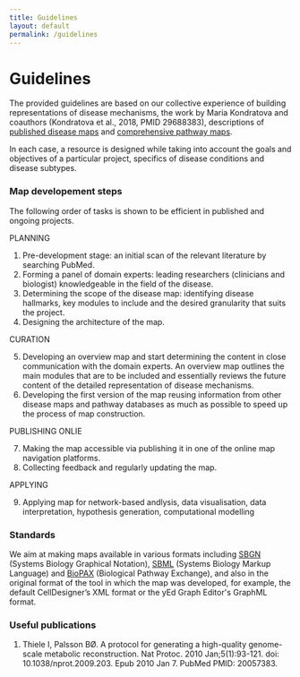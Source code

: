 ```yaml
---
title: Guidelines
layout: default
permalink: /guidelines
---
```


# Guidelines

The provided guidelines are based on our collective experience of building representations of disease mechanisms, the work by Maria Kondratova and coauthors (Kondratova et al., 2018, PMID 29688383), descriptions of [published disease maps]([publications](/publications#disease-maps)) and [comprehensive pathway maps](/publications#comprehensive-pathway-maps).  

In each case, a resource is designed while taking into account the goals and objectives of a particular project, specifics of disease conditions and disease subtypes.  


### Map developement steps

The following order of tasks is shown to be efficient in published and ongoing projects.  

PLANNING

1. Pre-development stage: an initial scan of the relevant literature by searching PubMed.  
2. Forming a panel of domain experts: leading researchers (clinicians and biologist) knowledgeable in the field of the disease.  
3. Determining the scope of the disease map: identifying disease hallmarks, key modules to include and the desired granularity that suits the project.  
4. Designing the architecture of the map.  

CURATION

5. Developing an overview map and start determining the content in close communication with the domain experts. An overview map outlines the main modules that are to be included and essentially reviews the future content of the detailed representation of disease mechanisms.  
6. Developing the first version of the map reusing information from other disease maps and pathway databases as much as possible to speed up the process of map construction.  

PUBLISHING ONLIE

7. Making the map accessible via publishing it in one of the online map navigation platforms.  
8. Collecting feedback and regularly updating the map.

APPLYING

9. Applying map for network-based andlysis, data visualisation, data interpretation, hypothesis generation, computational modelling


### Standards

We aim at making maps available in various formats including [SBGN](http://sbgn.org) (Systems Biology Graphical Notation), [SBML](http://sbml.org) (Systems Biology Markup Language) and  [BioPAX](http://www.biopax.org) (Biological Pathway Exchange), and also in the original format of the tool in which the map was developed, for example, the default CellDesigner’s XML format or the yEd Graph Editor's GraphML format.  


### Useful publications

1. Thiele I, Palsson BØ. A protocol for generating a high-quality genome-scale metabolic reconstruction. Nat Protoc. 2010 Jan;5(1):93-121. doi: 10.1038/nprot.2009.203. Epub 2010 Jan 7. PubMed PMID: 20057383.  






